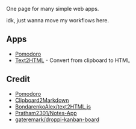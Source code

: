 One page for many simple web apps.

idk, just wanna move my workflows here.

## Apps
- [Pomodoro](./pomodoro/index.html)
- [Text2HTML](./clipboard2html/index.html) - Convert from clipboard to HTML

## Credit
- [Pomodoro](https://github.com/lucasdemoraesc/timer-pomodoro)
- [Clipboard2Markdown](https://github.com/euangoddard/clipboard2markdown)
- [BondarenkoAlex/text2HTML.js](https://gist.github.com/BondarenkoAlex/dadceeda1e777d3dcd1d49aadc31b9a0)
- [Pratham2301/Notes-App](https://github.com/Pratham2301/Notes-App)
- [gateremark/droppi-kanban-board](https://github.com/gateremark/droppi-kanban-board)